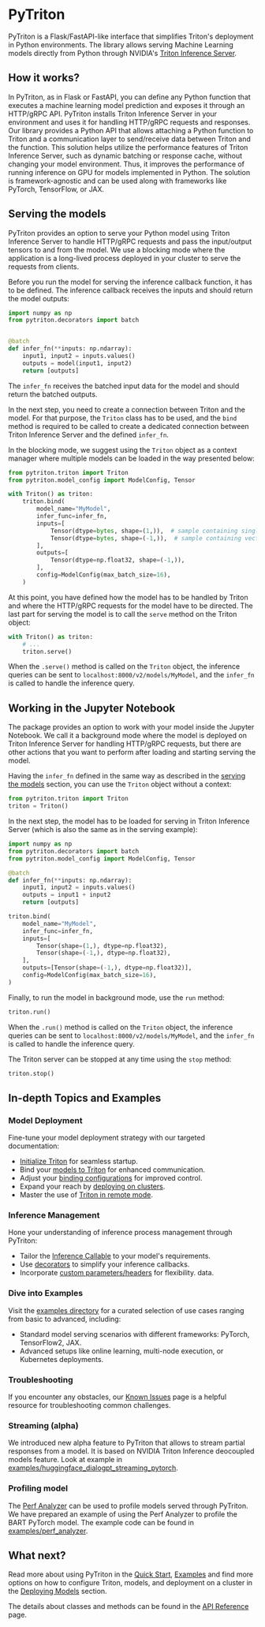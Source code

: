 <!--
Copyright (c) 2022-2023, NVIDIA CORPORATION. All rights reserved.

Licensed under the Apache License, Version 2.0 (the "License");
you may not use this file except in compliance with the License.
You may obtain a copy of the License at

    http://www.apache.org/licenses/LICENSE-2.0

Unless required by applicable law or agreed to in writing, software
distributed under the License is distributed on an "AS IS" BASIS,
WITHOUT WARRANTIES OR CONDITIONS OF ANY KIND, either express or implied.
See the License for the specific language governing permissions and
limitations under the License.
-->

# PyTriton

PyTriton is a Flask/FastAPI-like interface that simplifies Triton's deployment in Python environments.
The library allows serving Machine Learning models directly from Python through
NVIDIA's [Triton Inference Server](https://github.com/triton-inference-server).

## How it works?

In PyTriton, as in Flask or FastAPI, you can define any Python function that executes a machine learning model prediction and exposes
it through an HTTP/gRPC API. PyTriton installs Triton Inference Server in your environment and uses it for handling
HTTP/gRPC requests and responses. Our library provides a Python API that allows attaching a Python function to Triton
and a communication layer to send/receive data between Triton and the function. This solution helps utilize the
performance features of Triton Inference Server, such as dynamic batching or response cache, without changing your model
environment. Thus, it improves the performance of running inference on GPU for models implemented in Python. The solution is
framework-agnostic and can be used along with frameworks like PyTorch, TensorFlow, or JAX.

## Serving the models

PyTriton provides an option to serve your Python model using Triton Inference Server to
handle HTTP/gRPC
requests and pass the input/output tensors to and from the model. We use a blocking mode where the application is a
long-lived process deployed in your cluster to serve the requests from clients.

Before you run the model for serving the inference callback function, it has to be defined. The inference callback receives the
inputs and should return the model outputs:

```python
import numpy as np
from pytriton.decorators import batch


@batch
def infer_fn(**inputs: np.ndarray):
    input1, input2 = inputs.values()
    outputs = model(input1, input2)
    return [outputs]
```

The `infer_fn` receives the batched input data for the model and should return the batched outputs.

In the next step, you need to create a connection between Triton and the model. For that purpose, the `Triton` class has to
be used, and the `bind` method is required to be called to create a dedicated connection between Triton Inference
Server and the defined `infer_fn`.

In the blocking mode, we suggest using the `Triton` object as a context manager where multiple models can be loaded in
the way presented below:

<!--pytest.mark.skip-->
```python
from pytriton.triton import Triton
from pytriton.model_config import ModelConfig, Tensor

with Triton() as triton:
    triton.bind(
        model_name="MyModel",
        infer_func=infer_fn,
        inputs=[
            Tensor(dtype=bytes, shape=(1,)),  # sample containing single bytes value
            Tensor(dtype=bytes, shape=(-1,)),  # sample containing vector of bytes
        ],
        outputs=[
            Tensor(dtype=np.float32, shape=(-1,)),
        ],
        config=ModelConfig(max_batch_size=16),
    )
```

At this point, you have defined how the model has to be handled by Triton and where the HTTP/gRPC requests for the model have
to be directed. The last part for serving the model is to call the `serve` method on the Triton object:


<!--pytest.mark.skip-->
```python
with Triton() as triton:
    # ...
    triton.serve()
```

When the `.serve()` method is called on the `Triton` object, the inference queries can be sent to
`localhost:8000/v2/models/MyModel`, and the `infer_fn` is called to handle the inference query.

## Working in the Jupyter Notebook

The package provides an option to work with your model inside the Jupyter Notebook. We call it a
background mode where
the model is deployed on Triton Inference Server for handling HTTP/gRPC requests, but there are other actions that you
want to perform after loading and starting serving the model.

Having the `infer_fn` defined in the same way as described in the [serving the models](#serving-the-models) section, you
can use the `Triton` object without a context:

<!--pytest-codeblocks:cont-->
```python
from pytriton.triton import Triton
triton = Triton()
```

In the next step, the model has to be loaded for serving in Triton Inference Server (which is also the same
as in the serving example):

<!--pytest-codeblocks:cont-->

```python
import numpy as np
from pytriton.decorators import batch
from pytriton.model_config import ModelConfig, Tensor

@batch
def infer_fn(**inputs: np.ndarray):
    input1, input2 = inputs.values()
    outputs = input1 + input2
    return [outputs]

triton.bind(
    model_name="MyModel",
    infer_func=infer_fn,
    inputs=[
        Tensor(shape=(1,), dtype=np.float32),
        Tensor(shape=(-1,), dtype=np.float32),
    ],
    outputs=[Tensor(shape=(-1,), dtype=np.float32)],
    config=ModelConfig(max_batch_size=16),
)
```

Finally, to run the model in background mode, use the `run` method:

<!--pytest.mark.skip-->
```python
triton.run()
```

When the `.run()` method is called on the `Triton` object, the inference queries can be sent to
`localhost:8000/v2/models/MyModel`, and the `infer_fn` is called to handle the inference query.

The Triton server can be stopped at any time using the `stop` method:


<!--pytest.mark.skip-->
```python
triton.stop()
```

## In-depth Topics and Examples

### Model Deployment

Fine-tune your model deployment strategy with our targeted documentation:

- [Initialize Triton](https://triton-inference-server.github.io/pytriton/latest/initialization/) for seamless startup.
- Bind your [models to Triton](https://triton-inference-server.github.io/pytriton/latest/binding_models/) for enhanced communication.
- Adjust your [binding configurations](https://triton-inference-server.github.io/pytriton/latest/binding_configuration/) for improved control.
- Expand your reach by [deploying on clusters](https://triton-inference-server.github.io/pytriton/latest/deploying_in_clusters/).
- Master the use of [Triton in remote mode](https://triton-inference-server.github.io/pytriton/latest/remote_triton/).


### Inference Management

Hone your understanding of inference process management through PyTriton:

- Tailor the [Inference Callable](https://triton-inference-server.github.io/pytriton/latest/inference_callable/) to your model's requirements.
- Use [decorators](https://triton-inference-server.github.io/pytriton/latest/decorators/) to simplify your inference callbacks.
- Incorporate [custom parameters/headers](https://triton-inference-server.github.io/pytriton/latest/custom_params/) for flexibility.
data.


### Dive into Examples

Visit the [examples directory](https://triton-inference-server.github.io/pytriton/latest/examples/) for a curated selection of use cases ranging from basic to advanced, including:

- Standard model serving scenarios with different frameworks: PyTorch, TensorFlow2, JAX.
- Advanced setups like online learning, multi-node execution, or Kubernetes deployments.

### Troubleshooting

If you encounter any obstacles, our [Known Issues](https://triton-inference-server.github.io/pytriton/latest/known_issues/) page is a helpful resource for troubleshooting common challenges.

### Streaming (alpha)

We introduced new alpha feature to PyTriton that allows to stream partial responses from a model. It is based on NVIDIA Triton Inference deocoupled models feature. Look at example in [examples/huggingface_dialogpt_streaming_pytorch](examples/huggingface_dialogpt_streaming_pytorch).

### Profiling model

The [Perf Analyzer](https://github.com/triton-inference-server/client/blob/main/src/c++/perf_analyzer/README.md) can be
used to profile models served through PyTriton. We have prepared an example of
using the Perf Analyzer to profile the BART PyTorch model. The example code can be found
in [examples/perf_analyzer](examples/perf_analyzer).


## What next?

Read more about using PyTriton in the [Quick Start](quick_start.md), [Examples](examples.md) and
find more options on how to configure Triton, models, and deployment on a cluster in the [Deploying Models](initialization.md)
section.

The details about classes and methods can be found in the [API Reference](api.md) page.
